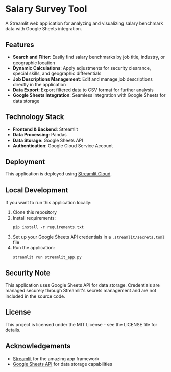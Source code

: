 # Salary Survey Tool

A Streamlit web application for analyzing and visualizing salary benchmark data with Google Sheets integration.

## Features

- **Search and Filter**: Easily find salary benchmarks by job title, industry, or geographic location
- **Dynamic Calculations**: Apply adjustments for security clearance, special skills, and geographic differentials
- **Job Descriptions Management**: Edit and manage job descriptions directly in the application
- **Data Export**: Export filtered data to CSV format for further analysis
- **Google Sheets Integration**: Seamless integration with Google Sheets for data storage

## Technology Stack

- **Frontend & Backend**: Streamlit
- **Data Processing**: Pandas
- **Data Storage**: Google Sheets API
- **Authentication**: Google Cloud Service Account

## Deployment

This application is deployed using [Streamlit Cloud](https://streamlit.io/cloud).

## Local Development

If you want to run this application locally:

1. Clone this repository
2. Install requirements:
   ```
   pip install -r requirements.txt
   ```
3. Set up your Google Sheets API credentials in a `.streamlit/secrets.toml` file
4. Run the application:
   ```
   streamlit run streamlit_app.py
   ```

## Security Note

This application uses Google Sheets API for data storage. Credentials are managed securely through Streamlit's secrets management and are not included in the source code.

## License

This project is licensed under the MIT License - see the LICENSE file for details.

## Acknowledgements

- [Streamlit](https://streamlit.io/) for the amazing app framework
- [Google Sheets API](https://developers.google.com/sheets/api) for data storage capabilities
